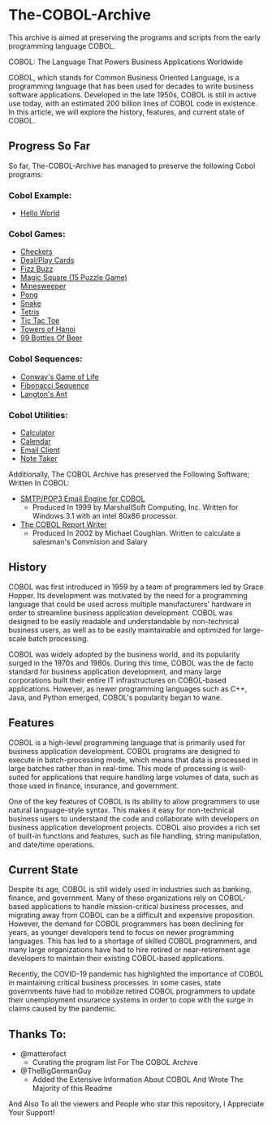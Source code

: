 # The-COBOL-Archive

This archive is aimed at preserving the programs and scripts from the early programming language COBOL.

COBOL: The Language That Powers Business Applications Worldwide

COBOL, which stands for Common Business Oriented Language, is a programming language that has been used for decades to write business software applications. Developed in the late 1950s, COBOL is still in active use today, with an estimated 200 billion lines of COBOL code in existence. In this article, we will explore the history, features, and current state of COBOL.

## Progress So Far

So far, The-COBOL-Archive has managed to preserve the following Cobol programs:
### Cobol Example:
* [Hello World](https://github.com/DillonDepeel/The-COBOL-Program-Archive/blob/main/Cobol%20Examples/Hello%20World.cob)
### Cobol Games:
* [Checkers](https://github.com/DillonDepeel/The-COBOL-Program-Archive/blob/main/Cobol%20Games/Checkers.cbl)
* [Deal/Play Cards](https://github.com/DillonDepeel/The-COBOL-Program-Archive/blob/main/Cobol%20Games/Deal%20Playing%20Cards.cob)
* [Fizz Buzz](https://github.com/DillonDepeel/The-COBOL-Archive/blob/main/Cobol%20Games/Fizz%20Buzz.cob)
* [Magic Square (15 Puzzle Game)](https://github.com/DillonDepeel/The-COBOL-Archive/blob/main/Cobol%20Games/Magic%20Square%20(The%2015%20Puzzle%20Game).cob)
* [Minesweeper](https://github.com/DillonDepeel/The-COBOL-Program-Archive/blob/main/Cobol%20Games/Minesweeper.cbl)
* [Pong](https://github.com/DillonDepeel/The-COBOL-Program-Archive/blob/main/Cobol%20Games/Pong.cbl)
* [Snake](https://github.com/DillonDepeel/The-COBOL-Archive/blob/main/Cobol%20Games/Snake.cob)
* [Tetris](https://github.com/DillonDepeel/The-COBOL-Program-Archive/blob/main/Cobol%20Games/Tetris.cbl)
* [Tic Tac Toe](https://github.com/DillonDepeel/The-COBOL-Archive/blob/main/Cobol%20Games/TicTacToe.cob)
* [Towers of Hanoi](https://github.com/DillonDepeel/The-COBOL-Archive/blob/main/Cobol%20Games/Towers%20Of%20Hanoi.cbl)
* [99 Bottles Of Beer](https://github.com/DillonDepeel/The-COBOL-Archive/blob/main/Cobol%20Games/99%20Bottles%20Of%20Beer%20Sequence.cbl)
### Cobol Sequences:
* [Conway's Game of Life](https://github.com/DillonDepeel/The-COBOL-Program-Archive/blob/main/Cobol%20Simulations/Game%20Of%20Life.cob)
* [Fibonacci Sequence](https://github.com/DillonDepeel/The-COBOL-Program-Archive/blob/main/Cobol%20Simulations/Fibonacci%20Sequence.cbl)
* [Langton's Ant](https://github.com/DillonDepeel/The-COBOL-Program-Archive/blob/main/Cobol%20Simulations/Langton's%20Ant.cob)
### Cobol Utilities:
* [Calculator](https://github.com/DillonDepeel/The-COBOL-Program-Archive/blob/main/Cobol%20Utilities/Calculator.cob)
* [Calendar](https://github.com/DillonDepeel/The-COBOL-Program-Archive/blob/main/Cobol%20Utilities/Calendar.cob)
* [Email Client](https://github.com/DillonDepeel/The-COBOL-Program-Archive/blob/main/Cobol%20Utilities/Email%20Client.cob)
* [Note Taker](https://github.com/DillonDepeel/The-COBOL-Program-Archive/blob/main/Cobol%20Utilities/Note%20Taker.cbl)

Additionally, The COBOL Archive has preserved the Following Software; Written In COBOL:

* [SMTP/POP3 Email Engine for COBOL](https://github.com/DillonDepeel/The-COBOL-Archive/tree/main/COBOL%20Mail) 
  - Produced In 1999 by MarshallSoft Computing, Inc. Written for Windows 3.1 with an intel 80x86 processor.
* [The COBOL Report Writer](https://github.com/DillonDepeel/The-COBOL-Archive/tree/main/The%20COBOL%20Report%20Writer)
  - Produced In 2002 by Michael Coughlan. Written to calculate a salesman's Commision and Salary

## History

COBOL was first introduced in 1959 by a team of programmers led by Grace Hopper. Its development was motivated by the need for a programming language that could be used across multiple manufacturers' hardware in order to streamline business application development. COBOL was designed to be easily readable and understandable by non-technical business users, as well as to be easily maintainable and optimized for large-scale batch processing.

COBOL was widely adopted by the business world, and its popularity surged in the 1970s and 1980s. During this time, COBOL was the de facto standard for business application development, and many large corporations built their entire IT infrastructures on COBOL-based applications. However, as newer programming languages such as C++, Java, and Python emerged, COBOL's popularity began to wane.

## Features

COBOL is a high-level programming language that is primarily used for business application development. COBOL programs are designed to execute in batch-processing mode, which means that data is processed in large batches rather than in real-time. This mode of processing is well-suited for applications that require handling large volumes of data, such as those used in finance, insurance, and government.

One of the key features of COBOL is its ability to allow programmers to use natural language-style syntax. This makes it easy for non-technical business users to understand the code and collaborate with developers on business application development projects. COBOL also provides a rich set of built-in functions and features, such as file handling, string manipulation, and date/time operations.

## Current State

Despite its age, COBOL is still widely used in industries such as banking, finance, and government. Many of these organizations rely on COBOL-based applications to handle mission-critical business processes, and migrating away from COBOL can be a difficult and expensive proposition. However, the demand for COBOL programmers has been declining for years, as younger developers tend to focus on newer programming languages. This has led to a shortage of skilled COBOL programmers, and many large organizations have had to hire retired or near-retirement age developers to maintain their existing COBOL-based applications.

Recently, the COVID-19 pandemic has highlighted the importance of COBOL in maintaining critical business processes. In some cases, state governments have had to mobilize retired COBOL programmers to update their unemployment insurance systems in order to cope with the surge in claims caused by the pandemic.

## Thanks To:
* @matterofact 
  - Curating the program list For The COBOL Archive
* @TheBigGermanGuy 
  - Added the Extensive Information About COBOL And Wrote The Majority of this Readme
  
And Also To all the viewers and People who star this repository, I Appreciate Your Support!

